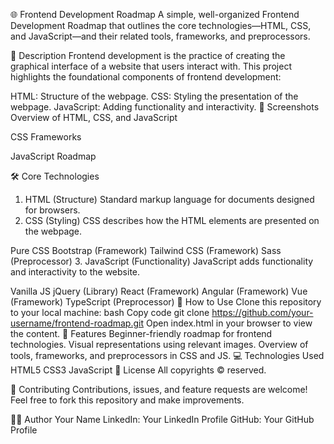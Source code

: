 🌐 Frontend Development Roadmap
A simple, well-organized Frontend Development Roadmap that outlines the core technologies—HTML, CSS, and JavaScript—and their related tools, frameworks, and preprocessors.

📝 Description
Frontend development is the practice of creating the graphical interface of a website that users interact with. This project highlights the foundational components of frontend development:

HTML: Structure of the webpage.
CSS: Styling the presentation of the webpage.
JavaScript: Adding functionality and interactivity.
📸 Screenshots
Overview of HTML, CSS, and JavaScript


CSS Frameworks


JavaScript Roadmap


🛠️ Core Technologies
1. HTML (Structure)
Standard markup language for documents designed for browsers.
2. CSS (Styling)
CSS describes how the HTML elements are presented on the webpage.

Pure CSS
Bootstrap (Framework)
Tailwind CSS (Framework)
Sass (Preprocessor)
3. JavaScript (Functionality)
JavaScript adds functionality and interactivity to the website.

Vanilla JS
jQuery (Library)
React (Framework)
Angular (Framework)
Vue (Framework)
TypeScript (Preprocessor)
🚀 How to Use
Clone this repository to your local machine:
bash
Copy code
git clone https://github.com/your-username/frontend-roadmap.git
Open index.html in your browser to view the content.
🌟 Features
Beginner-friendly roadmap for frontend technologies.
Visual representations using relevant images.
Overview of tools, frameworks, and preprocessors in CSS and JS.
💻 Technologies Used
HTML5
CSS3
JavaScript
📜 License
All copyrights © reserved.

🤝 Contributing
Contributions, issues, and feature requests are welcome!
Feel free to fork this repository and make improvements.

👨‍💻 Author
Your Name
LinkedIn: Your LinkedIn Profile
GitHub: Your GitHub Profile
